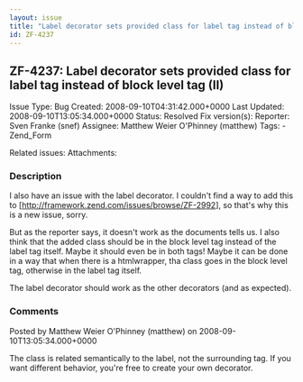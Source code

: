 ```yaml
---
layout: issue
title: "Label decorator sets provided class for label tag instead of block level tag (II)"
id: ZF-4237
---
```


ZF-4237: Label decorator sets provided class for label tag instead of block level tag (II)
------------------------------------------------------------------------------------------

 Issue Type: Bug Created: 2008-09-10T04:31:42.000+0000 Last Updated: 2008-09-10T13:05:34.000+0000 Status: Resolved Fix version(s): 
 Reporter:  Sven Franke (snef)  Assignee:  Matthew Weier O'Phinney (matthew)  Tags: - Zend\_Form
 
 Related issues: 
 Attachments: 
### Description

I also have an issue with the label decorator. I couldn't find a way to add this to [<http://framework.zend.com/issues/browse/ZF-2992>], so that's why this is a new issue, sorry.

But as the reporter says, it doesn't work as the documents tells us. I also think that the added class should be in the block level tag instead of the label tag itself. Maybe it should even be in both tags! Maybe it can be done in a way that when there is a htmlwrapper, tha class goes in the block level tag, otherwise in the label tag itself.

The label decorator should work as the other decorators (and as expected).

 

 

### Comments

Posted by Matthew Weier O'Phinney (matthew) on 2008-09-10T13:05:34.000+0000

The class is related semantically to the label, not the surrounding tag. If you want different behavior, you're free to create your own decorator.

 

 